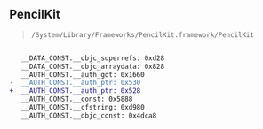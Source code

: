## PencilKit

> `/System/Library/Frameworks/PencilKit.framework/PencilKit`

```diff

   __DATA_CONST.__objc_superrefs: 0xd28
   __DATA_CONST.__objc_arraydata: 0x828
   __AUTH_CONST.__auth_got: 0x1660
-  __AUTH_CONST.__auth_ptr: 0x530
+  __AUTH_CONST.__auth_ptr: 0x528
   __AUTH_CONST.__const: 0x5888
   __AUTH_CONST.__cfstring: 0xd980
   __AUTH_CONST.__objc_const: 0x4dca8

```
